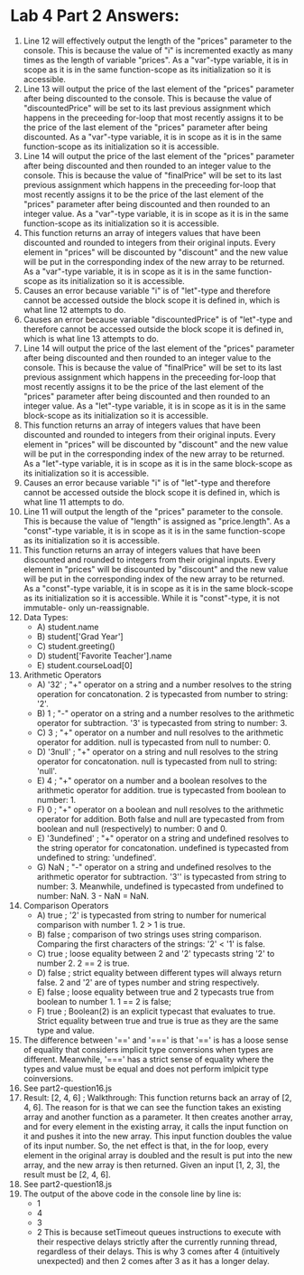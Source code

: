 # Lab 4 Part 2 Answers:

1. Line 12 will effectively output the length of the "prices" parameter to the console. This is because the value of "i" is incremented exactly as many times as the length of variable "prices". As a "var"-type variable, it is in scope as it is in the same function-scope as its initialization so it is accessible.
2. Line 13 will output the price of the last element of the "prices" parameter after being discounted to the console. This is because the value of "discountedPrice" will be set to its last previous assignment which happens in the preceeding for-loop that most recently assigns it to be the price of the last element of the "prices" parameter after being discounted. As a "var"-type variable, it is in scope as it is in the same function-scope as its initialization so it is accessible.
3. Line 14 will output the price of the last element of the "prices" parameter after being discounted and then rounded to an integer value to the console. This is because the value of "finalPrice" will be set to its last previous assignment which happens in the preceeding for-loop that most recently assigns it to be the price of the last element of the "prices" parameter after being discounted and then rounded to an integer value. As a "var"-type variable, it is in scope as it is in the same function-scope as its initialization so it is accessible.
4. This function returns an array of integers values that have been discounted and rounded to integers from their original inputs. Every element in "prices" will be discounted by "discount" and the new value will be put in the corresponding index of the new array to be returned. As a "var"-type variable, it is in scope as it is in the same function-scope as its initialization so it is accessible.
5. Causes an error because variable "i" is of "let"-type and therefore cannot be accessed outside the block scope it is defined in, which is what line 12 attempts to do.
6. Causes an error because variable "discountedPrice" is of "let"-type and therefore cannot be accessed outside the block scope it is defined in, which is what line 13 attempts to do.
7. Line 14 will output the price of the last element of the "prices" parameter after being discounted and then rounded to an integer value to the console. This is because the value of "finalPrice" will be set to its last previous assignment which happens in the preceeding for-loop that most recently assigns it to be the price of the last element of the "prices" parameter after being discounted and then rounded to an integer value. As a "let"-type variable, it is in scope as it is in the same block-scope as its initialization so it is accessible.
8. This function returns an array of integers values that have been discounted and rounded to integers from their original inputs. Every element in "prices" will be discounted by "discount" and the new value will be put in the corresponding index of the new array to be returned. As a "let"-type variable, it is in scope as it is in the same block-scope as its initialization so it is accessible.
9. Causes an error because variable "i" is of "let"-type and therefore cannot be accessed outside the block scope it is defined in, which is what line 11 attempts to do.
10. Line 11 will output the length of the "prices" parameter to the console. This is because the value of "length" is assigned as "price.length". As a "const"-type variable, it is in scope as it is in the same function-scope as its initialization so it is accessible.
11.  This function returns an array of integers values that have been discounted and rounded to integers from their original inputs. Every element in "prices" will be discounted by "discount" and the new value will be put in the corresponding index of the new array to be returned. As a "const"-type variable, it is in scope as it is in the same block-scope as its initialization so it is accessible. While it is "const"-type, it is not immutable- only un-reassignable.
12. Data Types:
    - A) student.name
    - B) student['Grad Year']
    - C) student.greeting()
    - D) student['Favorite Teacher'].name
    - E) student.courseLoad[0]
13. Arithmetic Operators
    - A) '32' ; "+" operator on a string and a number resolves to the string operation for concatonation. 2 is typecasted from number to string: '2'.
    - B) 1 ; "-" operator on a string and a number resolves to the arithmetic operator for subtraction. '3' is typecasted from string to number: 3.
    - C) 3 ; "+" operator on a number and null resolves to the arithmetic operator for addition. null is typecasted from null to number: 0.
    - D) '3null' ; "+" operator on a string and null resolves to the string operator for concatonation. null is typecasted from null to string: 'null'.
    - E) 4 ; "+" operator on a number and a boolean resolves to the arithmetic operator for addition. true is typecasted from boolean to number: 1.
    - F) 0 ; "+" operator on a boolean and null resolves to the arithmetic operator for addition. Both false and null are typecasted from from boolean and null (respectively) to number: 0 and 0.
    - E) '3undefined' ; "+" operator on a string and undefined resolves to the string operator for concatonation. undefined is typecasted from undefined to string: 'undefined'.
    - G) NaN ; "-" operator on a string and undefined resolves to the arithmetic operator for subtraction. '3'' is typecasted from string to number: 3. Meanwhile, undefined is typecasted from undefined to number: NaN. 3 - NaN = NaN.
14. Comparison Operators
    - A) true ; '2' is typecasted from string to number for numerical comparison with number 1. 2 > 1 is true.
    - B) false ; comparison of two strings uses string comparison. Comparing the first characters of the strings: '2' < '1' is false.
    - C) true ; loose equality between 2 and '2' typecasts string '2' to number 2. 2 == 2 is true.
    - D) false ; strict equality between different types will always return false. 2 and '2' are of types number and string respectively. 
    - E) false ; loose equality between true and 2 typecasts true from boolean to number 1. 1 == 2 is false;
    - F) true ; Boolean(2) is an explicit typecast that evaluates to true. Strict equality between true and true is true as they are the same type and value.
15. The difference between '==' and '===' is that '==' is has a loose sense of equality that considers implicit type conversions when types are different. Meanwhile, '===' has a strict sense of equality where the types and value must be equal and does not perform imlpicit type coinversions. 
16. See part2-question16.js
17. Result: [2, 4, 6] ; Walkthrough: This function returns back an array of [2, 4, 6]. The reason for is that we can see the function takes an existing array and another function as a parameter. It then creates another array, and for every element in the existing array, it calls the input function on it and pushes it into the new array. This input function doubles the value of its input number. So, the net effect is that, in the for loop, every element in the original array is doubled and the result is put into the new array, and the new array is then returned. Given an input [1, 2, 3], the result must be [2, 4, 6].
18. See part2-question18.js
19. The output of the above code in the console line by line is:
    - 1
    - 4
    - 3
    - 2
    This is because setTimeout queues instructions to execute with their respective delays strictly after the currently running thread, regardless of their delays. This is why 3 comes after 4 (intuitively unexpected) and then 2 comes after 3 as it has a longer delay.